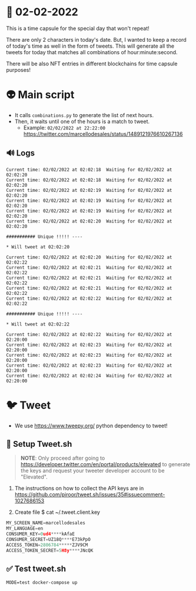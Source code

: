 # 📅 02-02-2022

This is a time capsule for the special day that won't repeat!

There are only 2 characters in today's date. But, I wanted to keep a record of today's time as well in the form of tweets.
This will generate all the tweets for today that matches all combinations of hour:minute:second.

There will be also NFT entries in different blockchains for time capsule purposes!

# 👽 Main script

* It calls `combinations.py` to generate the list of next hours.
* Then, it waits until one of the hours is a match to tweet.
  * Example: `02/02/2022 at 22:22:00` https://twitter.com/marcellodesales/status/1489121976610267136

## 🔊 Logs

```console
Current time: 02/02/2022 at 02:02:18  Waiting for 02/02/2022 at 02:02:20
Current time: 02/02/2022 at 02:02:18  Waiting for 02/02/2022 at 02:02:20
Current time: 02/02/2022 at 02:02:19  Waiting for 02/02/2022 at 02:02:20
Current time: 02/02/2022 at 02:02:19  Waiting for 02/02/2022 at 02:02:20
Current time: 02/02/2022 at 02:02:19  Waiting for 02/02/2022 at 02:02:20
Current time: 02/02/2022 at 02:02:20  Waiting for 02/02/2022 at 02:02:20

########### Unique !!!!! ----

* Will tweet at 02:02:20

Current time: 02/02/2022 at 02:02:20  Waiting for 02/02/2022 at 02:02:22
Current time: 02/02/2022 at 02:02:21  Waiting for 02/02/2022 at 02:02:22
Current time: 02/02/2022 at 02:02:21  Waiting for 02/02/2022 at 02:02:22
Current time: 02/02/2022 at 02:02:21  Waiting for 02/02/2022 at 02:02:22
Current time: 02/02/2022 at 02:02:22  Waiting for 02/02/2022 at 02:02:22

########### Unique !!!!! ----

* Will tweet at 02:02:22

Current time: 02/02/2022 at 02:02:22  Waiting for 02/02/2022 at 02:20:00
Current time: 02/02/2022 at 02:02:23  Waiting for 02/02/2022 at 02:20:00
Current time: 02/02/2022 at 02:02:23  Waiting for 02/02/2022 at 02:20:00
Current time: 02/02/2022 at 02:02:23  Waiting for 02/02/2022 at 02:20:00
Current time: 02/02/2022 at 02:02:24  Waiting for 02/02/2022 at 02:20:00
```

# 🐦 Tweet

* We use https://www.tweepy.org/ python dependency to tweet!

## 🔧 Setup Tweet.sh 

> **NOTE**: Only proceed after going to https://developer.twitter.com/en/portal/products/elevated
to generate the keys and request your tweeter developer account to be "Elevated".

1. The instructions on how to collect the API keys are in https://github.com/piroor/tweet.sh/issues/35#issuecomment-1027686153

2. Create file $ cat ~/.tweet.client.key

```python
MY_SCREEN_NAME=marcellodesales
MY_LANGUAGE=en
CONSUMER_KEY=0ud4****kAfaE
CONSUMER_SECRET=UZ18Q****E73kPpO
ACCESS_TOKEN=2806784*****ZJV9CM
ACCESS_TOKEN_SECRET=5H8y****JNcQK
```

## ✅ Test tweet.sh

```console
MODE=test docker-compose up
```
